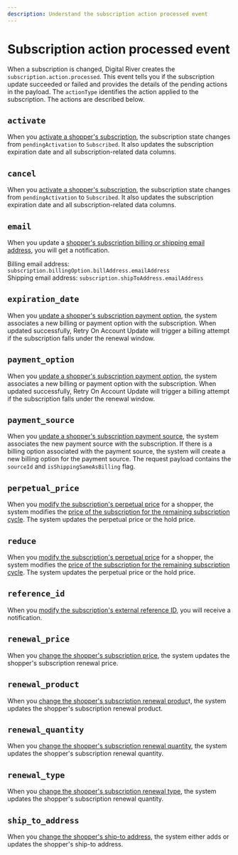 ```yaml
---
description: Understand the subscription action processed event
---
```


# Subscription action processed event

When a subscription is changed, Digital River creates the `subscription.action.processed`. This event tells you if the subscription update succeeded or failed and provides the details of the pending actions in the payload. The `actionType` identifies the action applied to the subscription. The actions are described below.

## `activate`

When you [activate a shopper's subscription](../../../admin-apis/subscription-management/activating-a-subscription.md), the subscription state changes from `pendingActivation` to `Subscribed`. It also updates the subscription expiration date and all subscription-related data columns.

## `cancel`

When you [activate a shopper's subscription](../../../admin-apis/subscription-management/activating-a-subscription.md), the subscription state changes from `pendingActivation` to `Subscribed`. It also updates the subscription expiration date and all subscription-related data columns.

## `email`

When you update a [shopper's subscription billing or shipping email address](../../../common-shopper-and-admin-apis/subscriptions/managing-the-subscription-ship-to-address.md), you will get a notification.

Billing email address: `subscription.billingOption.billAddress.emailAddress`\
Shipping email address: `subscription.shipToAddress.emailAddress`

## `expiration_date`

When you [update a shopper's subscription payment option](../../../common-shopper-and-admin-apis/subscriptions/updating-the-subscriptions-payment-option..md), the system associates a new billing or payment option with the subscription. When updated successfully, Retry On Account Update will trigger a billing attempt if the subscription falls under the renewal window.

## `payment_option`

When you [update a shopper's subscription payment option](../../../common-shopper-and-admin-apis/subscriptions/updating-the-subscriptions-payment-option..md), the system associates a new billing or payment option with the subscription. When updated successfully, Retry On Account Update will trigger a billing attempt if the subscription falls under the renewal window.

## `payment_source`

When you [update a shopper's subscription payment source](../../../common-shopper-and-admin-apis/subscriptions/updating-the-subscriptions-payment-source.md), the system associates the new payment source with the subscription.  If there is a billing option associated with the payment source, the system will create a new billing option for the payment source. The request payload contains the `sourceId` and `isShippingSameAsBilling` flag.

## `perpetual_price`

When you [modify the subscription's perpetual price](../../../admin-apis/subscription-management/assigning-a-perpetual-unit-price.md#creating-or-changing-a-perpetual-unit-price) for a shopper, the system modifies the [price of the subscription for the remaining subscription cycle](../../../general-resources/admin-apis-reference/subscriptions/midterm-change.md#perpetual-unit-price). The system updates the perpetual price or the hold price.

## `reduce`

When you [modify the subscription's perpetual price](https://www.digitalriver.com/docs/commerce-admin-api/#tag/Perpetual-price/operation/changePerpetualPrice) for a shopper, the system modifies the [price of the subscription for the remaining subscription cycle](../../../general-resources/admin-apis-reference/subscriptions/midterm-change.md#perpetual-unit-price). The system updates the perpetual price or the hold price.

## `reference_id`

When you [modify the subscription's external reference ID](../../../admin-apis/subscription-management/modifying-the-subscriptions-external-reference-id.md), you will receive a notification.

## `renewal_price`

When you [change the shopper's subscription price](../../../admin-apis/subscription-management/changing-the-subscription-renewal-price.md), the system updates the shopper's subscription renewal price.

## `renewal_product`

When you [change the shopper's subscription renewal produc](../../../admin-apis/subscription-management/changing-the-subscription-renewal-product.md)t, the system updates the shopper's subscription renewal product.

## `renewal_quantity`

When you [change the shopper's subscription renewal quantity](../../../common-shopper-and-admin-apis/subscriptions/changing-the-subscription-renewal-quantity.md), the system updates the shopper's subscription renewal quantity.

## `renewal_type`

When you [change the shopper's subscription renewal type](../../../common-shopper-and-admin-apis/subscriptions/changing-the-subscription-renewal-type.md), the system updates the shopper's subscription renewal quantity.

## `ship_to_address`

When you [change the shopper's ship-to address](../../../general-resources/reference/elements/#shipping-address-change), the system either adds or updates the shopper's ship-to address.
